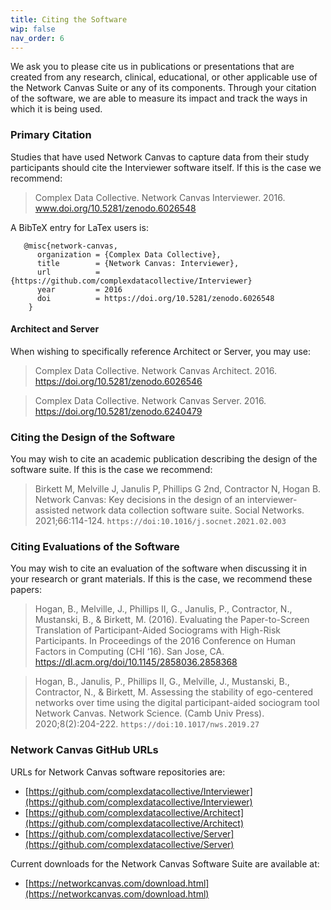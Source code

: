 ```yaml
---
title: Citing the Software
wip: false
nav_order: 6
---
```


We ask you to please cite us in publications or presentations that are created from any research, clinical, educational, or other applicable use of the Network Canvas Suite or any of its components. Through your citation of the software, we are able to measure its impact and track the ways in which it is being used.

### Primary Citation

Studies that have used Network Canvas to capture data from their study participants should cite the Interviewer software itself. If this is the case we recommend:

> Complex Data Collective. Network Canvas Interviewer. 2016. www.doi.org/10.5281/zenodo.6026548

A BibTeX entry for LaTex users is:

```
   @misc{network-canvas,
      organization = {Complex Data Collective},
      title        = {Network Canvas: Interviewer},
      url          = {https://github.com/complexdatacollective/Interviewer}
      year         = 2016
      doi          = https://doi.org/10.5281/zenodo.6026548
    }
```

#### Architect and Server

When wishing to specifically reference Architect or Server, you may use:

> Complex Data Collective. Network Canvas Architect. 2016. https://doi.org/10.5281/zenodo.6026546

> Complex Data Collective. Network Canvas Server. 2016. https://doi.org/10.5281/zenodo.6240479

### Citing the Design of the Software

You may wish to cite an academic publication describing the design of the software suite. If this is the case we recommend:

> Birkett M, Melville J, Janulis P, Phillips G 2nd, Contractor N, Hogan B. Network Canvas: Key decisions in the design of an interviewer-assisted network data collection software suite. Social Networks. 2021;66:114-124. `https://doi:10.1016/j.socnet.2021.02.003`

### Citing Evaluations of the Software

You may wish to cite an evaluation of the software when discussing it in your research or grant materials. If this is the case, we recommend these papers:

> Hogan, B., Melville, J., Phillips II, G., Janulis, P., Contractor, N., Mustanski, B., & Birkett, M. (2016). Evaluating the Paper-to-Screen Translation of Participant-Aided Sociograms with High-Risk Participants. In Proceedings of the 2016 Conference on Human Factors in Computing (CHI ‘16). San Jose, CA. https://dl.acm.org/doi/10.1145/2858036.2858368

> Hogan, B., Janulis, P., Phillips II, G., Melville, J., Mustanski, B., Contractor, N., & Birkett, M. Assessing the stability of ego-centered networks over time using the digital participant-aided sociogram tool Network Canvas. Network Science. (Camb Univ Press). 2020;8(2):204-222. `https://doi:10.1017/nws.2019.27`

### Network Canvas GitHub URLs

URLs for Network Canvas software repositories are:

- [https://github.com/complexdatacollective/Interviewer](https://github.com/complexdatacollective/Interviewer)
- [https://github.com/complexdatacollective/Architect](https://github.com/complexdatacollective/Architect)
- [https://github.com/complexdatacollective/Server](https://github.com/complexdatacollective/Server)

Current downloads for the Network Canvas Software Suite are available at:

- [https://networkcanvas.com/download.html](https://networkcanvas.com/download.html)
